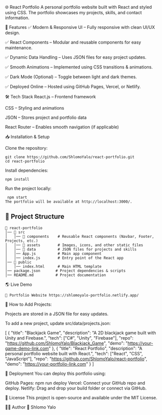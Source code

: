 🌐 React Portfolio
A personal portfolio website built with React and styled using CSS. The portfolio showcases my projects, skills, and contact information.

🚀 Features
  ✅ Modern & Responsive UI – Fully responsive with clean UI/UX design.
  
  ✅ React Components – Modular and reusable components for easy maintenance.
  
  ✅ Dynamic Data Handling – Uses JSON files for easy project updates.
  
  ✅ Smooth Animations – Implemented using CSS transitions & animations.
  
  ✅ Dark Mode (Optional) – Toggle between light and dark themes.
  
  ✅ Deployed Online – Hosted using GitHub Pages, Vercel, or Netlify.

🛠️ Tech Stack
   React.js – Frontend framework
   
   CSS – Styling and animations
   
   JSON – Stores project and portfolio data
   
   React Router – Enables smooth navigation (if applicable)
   
📥 Installation & Setup

   Clone the repository:
   
    git clone https://github.com/ShlomoYalo/react-portfolio.git
    cd react-portfolio
   
   Install dependencies:
    
    npm install
   
   Run the project locally:
   
     npm start
    The portfolio will be available at http://localhost:3000/.
## 📂 Project Structure
    📂 react-portfolio
    │── 📂 src
    │   │── 📂 components    # Reusable React components (Navbar, Footer, Projects, etc.)
    │   │── 📂 assets        # Images, icons, and other static files
    │   │── 📂 data          # JSON files for projects and skills
    │   │── App.js          # Main app component
    │   │── index.js        # Entry point of the React app
    │── 📂 public
    │   │── index.html      # Main HTML template
    │── package.json       # Project dependencies & scripts
    │── README.md          # Project documentation

 

🌎 Live Demo

    🔗 Portfolio Website https://shlomoyalo-portfolio.netlify.app/

📄 How to Add Projects:

Projects are stored in a JSON file for easy updates.

To add a new project, update src/data/projects.json:

  [
    {
      "title": "Blackjack Game",
      "description": "A 2D blackjack game built with Unity and Firebase.",
      "tech": ["C#", "Unity", "Firebase"],
      "repo": "https://github.com/ShlomoYalo/Blackjack_Game",
      "demo": "https://your-game-demo-link.com"
    },
    {
      "title": "React Portfolio",
      "description": "A personal portfolio website built with React.",
      "tech": ["React", "CSS", "JavaScript"],
      "repo": "https://github.com/ShlomoYalo/react-portfolio",
      "demo": "https://your-portfolio-link.com"
    }
  ]
  
🚀 Deployment
You can deploy this portfolio using:

GitHub Pages:
  npm run deploy
  Vercel: Connect your GitHub repo and deploy.
  Netlify: Drag and drop your build folder or connect via GitHub.
  
📌 License
   This project is open-source and available under the MIT License.

👨‍💻 Author
 🔹 Shlomo Yalo
 

